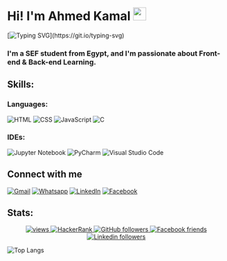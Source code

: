 <h1 align="left">
Hi! I'm Ahmed Kamal <img src="https://media.giphy.com/media/hvRJCLFzcasrR4ia7z/giphy.gif" width="30">
</h1>

[![Typing SVG](https://readme-typing-svg.herokuapp.com?font=Fira+Code&pause=1000&color=00F700&width=436&lines=Welcome+To+my+Github+Profile+.+.+.;I'm+interested+in+DS+%26+ML.)](https://git.io/typing-svg)

### I'm a SEF student from Egypt, and I'm passionate about Front-end & Back-end Learning.

## Skills:
### Languages:
![HTML](https://img.shields.io/badge/HTML-E34F26?style=for-the-badge&logo=html5&logoColor=white)
![CSS](https://img.shields.io/badge/CSS-1572B6?style=for-the-badge&logo=css3&logoColor=white)
![JavaScript](https://img.shields.io/badge/JavaScript-F7DF1E?style=for-the-badge&logo=javascript&logoColor=black)
![C](https://img.shields.io/badge/C-283395?style=for-the-badge&logo=C&logoColor=white)

### IDEs:
![Jupyter Notebook](https://img.shields.io/badge/jupyter-%23FA0F00.svg?style=for-the-badge&logo=jupyter&logoColor=white)
![PyCharm](https://img.shields.io/badge/pycharm-143?style=for-the-badge&logo=pycharm&logoColor=black&color=black&labelColor=green)
![Visual Studio Code](https://img.shields.io/badge/Visual%20Studio%20Code-0078d7.svg?style=for-the-badge&logo=visual-studio-code&logoColor=white)

## Connect with me
<p align="left">
    <a href="mailto:nafeaworks@gmail.com"><img src="https://img.shields.io/badge/gmail-%23EA4335.svg?style=plastic&logo=gmail&logoColor=white" alt="Gmail"/></a>
    <a href="https://wa.me/+201501598736"><img src="https://img.shields.io/badge/whatsapp-%2325D366.svg?style=plastic&logo=whatsapp&logoColor=white" alt="Whatsapp"/></a>
    <a href="https://www.linkedin.com/in/ahmed-nafea01/"><img src="https://img.shields.io/badge/linkedin-%230A66C2.svg?style=plastic&logo=linkedin&logoColor=white" alt="LinkedIn"/></a>
    <a href="https://web.facebook.com/ahmed.hosney.18007218"><img src="https://img.shields.io/badge/facebook-%231877F2.svg?style=plastic&logo=facebook&logoColor=white" alt="Facebook"/></a>
</p>

## Stats:
<p align="center">
  <a href="https://github.com/aknafea01">
    <img src="https://komarev.com/ghpvc/?username=aknafea01&color=0d1117" alt="views" />
  </a>
  <a href="https://www.hackerrank.com/profile/nafeaworks">
    <img alt="HackerRank" src="https://img.shields.io/badge/hackerrank-20+-green?color=0d1117&logo=hackerrank">
  </a>
  <a href="https://github.com/aknafea01?tab=followers">
    <img alt="GitHub followers" src="https://img.shields.io/github/followers/aknafea01?color=0d1117&logo=github">
  </a>
  <a href="https://web.facebook.com/ahmed.hosney.18007218">
    <img alt="Facebook friends" src="https://img.shields.io/badge/friends-4.5K-blue?color=0d1117&logo=facebook">
  </a>
  <a href="https://www.linkedin.com/in/ahmed-nafea01/">
    <img alt="Linkedin followers" src="https://img.shields.io/badge/followers-453-blue?color=0d1117&logo=linkedin">
  </a>
</p>

![Top Langs](https://github-readme-stats.vercel.app/api/top-langs/?username=aknafea01&layout=compact)
